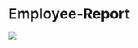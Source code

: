 # Employee-Report
<img src="https://docs.github.com/assets/cb-39745/mw-1440/images/help/writing/image-rendered.webp"/>
